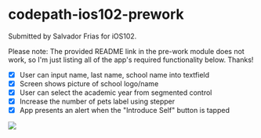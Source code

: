 # codepath-ios102-prework
Submitted by Salvador Frias for iOS102.

Please note: The provided README link in the pre-work module does not work, so I'm just listing all of the app's required functionality below. Thanks!

- [x] User can input name, last name, school name into textfield
- [x] Screen shows picture of school logo/name
- [x] User can select the academic year from segmented control
- [x] Increase the number of pets label using stepper
- [x] App presents an alert when the "Introduce Self" button is tapped

<div>
    <a href="https://www.loom.com/share/d8d24a7cd33e402aa565578a6edf1032">
    </a>
    <a href="https://www.loom.com/share/d8d24a7cd33e402aa565578a6edf1032">
      <img style="max-width:300px;" src="https://cdn.loom.com/sessions/thumbnails/d8d24a7cd33e402aa565578a6edf1032-with-play.gif">
    </a>
  </div>
